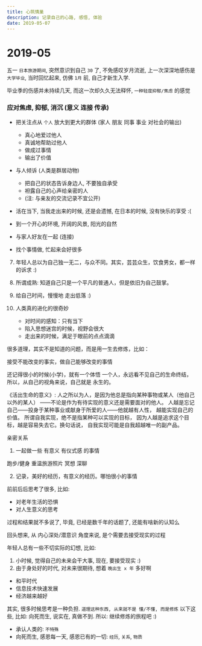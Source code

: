 ```yaml
---
title: 心筑情巢
description: 记录自己的心路, 感悟, 体验
date: 2019-05-07
---
```


2019-05
=======

五一 `日本旅游期间`, 突然意识到自己 `30` 了, 不免感叹岁月流逝,
上一次深深地感伤是 `大学毕业`, 当时回忆起来, 仿佛 `1月` 前, 自己才新生入学.

毕业季的伤感并未持续几天, 而这一次却久久无法释怀, `一种轻度抑郁/焦虑` 的感觉

### 应对焦虑, 抑郁, 消沉 (意义 连接 传承)

* 把关注点从 `个人` 放大到更大的群体 (家人 朋友 同事 事业 对社会的输出)
  - 真心地爱过他人
  - 真诚地帮助过他人
  - 做成过事情
  - 输出了价值

* 与人倾诉 (人类是群居动物)
  - 把自己的状态告诉身边人, 不要独自承受
  - 袒露自己的心声给亲密的人
  - (注: 与亲友的交流记录不宜公开)

* 活在当下, 当我走出来的时候, 还是会遗憾, 在日本的时候, 没有快乐的享受 :(

* 到一个开心的环境, 开阔的风景, 阳光的自然

* 与家人好友在一起 (连接)

* 找个事情做, 忙起来会好很多


7. 年轻人总以为自己独一无二，与众不同。其实，芸芸众生，饮食男女，都一样的诉求 :)

8. 所谓成熟: 知道自己只是一个平凡的普通人，但是依旧为自己鼓掌。

7. 给自己时间，慢慢地 走出低落 :)

8. 人类真的进化的很奇妙
   - 对时间的感知：只有当下
   - 陷入思想迷宫的时候，视野会很大
   - 走出来的时候，满足于眼前的点点滴滴



很多道理，其实不是知道的问题，而是用一生去修炼，比如：

接受不能改变的事实，做自己能够改变的事情


还记得很小的时候(小学)，就有一个体悟
一个人，永远看不见自己的生命终结，所以，从自己的视角来说，自己就是 永生的。


《活出生命的意义》:
人之所以为人，是因为他总是指向某种事物或某人（他自己以外的某人）
——不论是作为有待实现的意义还是需要面对的他人。
人越是忘记自己——投身于某种事业或献身于所爱的人——他就越有人性，
越能实现自己的价值。
所谓自我实现，绝不是指某种可以实现的目标，
因为人越是追求这个目标，越是容易失去它。换句话说，
自我实现可能是自我超越唯一的副产品。


亲密关系

1. 一起做一些 有意义 有仪式感 的事情

跑步/健身
重温旅游照片
冥想
深聊

2. 记录，美好的经历，有意义的经历。哪怕很小的事情



前前后后思考了很多, 比如:

- 对老年生活的恐惧
- 对人生意义的思考

过程和结果就不多说了, 毕竟, 已经是数千年的话题了, 还能有啥新的认知么

回头想来, 从 内心深处/潜意识 角度来说, 是个需要去接受现实的过程

年轻人总有一些不切实际的幻想, 比如:

1. 小时候, 觉得自己的未来会干大事, 现在, 要接受现实 :)
2. 由于身处好的时代, 对未来很期待, 想着 `晚出生 x 年` 多好啊
  * 和平时代
  * 信息技术快速发展
  * 经济越来越好

其实, 很多时候思考是一种负担. `道理这种东西, 从来就不是 懂/不懂, 而是修炼`
以下这些, 比如: 向死而生, 说实在, 真做不到.
所以: 继续修炼的旅程吧 :)

* 承认人类的: `不特殊`
* 向死而生, 感恩每一天, 感恩已有的一切: `经历`, `关系`, `物质`
